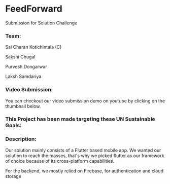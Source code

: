 # FeedForward

Submission for Solution Challenge

### Team:

Sai Charan Kotichintala (C)

Sakshi Ghugal

Purvesh Dongarwar

Laksh Samdariya

### Video Submission:
You can checkout our video submission demo on youtube by clicking on the thumbnail below.

### This Project has been made targeting these UN Sustainable Goals:

### Description:
Our solution mainly consists of a Flutter based mobile app. We wanted our solution to reach the masses, that's why we picked flutter as our framework of choice because of its cross-platform capabilities.

For the backend, we mostly relied on Firebase, for authentication and cloud storage

